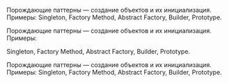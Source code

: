 Порождающие паттерны — создание объектов и их инициализация. Примеры: 
Singleton, 
Factory Method, 
Abstract Factory, 
Builder, 
Prototype.

Порождающие паттерны — создание объектов и их инициализация. Примеры: 

Singleton, 
Factory Method, 
Abstract Factory, 
Builder, 
Prototype.

Порождающие паттерны — создание объектов и их инициализация. Примеры: 
Singleton, 
Factory Method, 
Abstract 
Factory, 
Builder, 
Prototype.